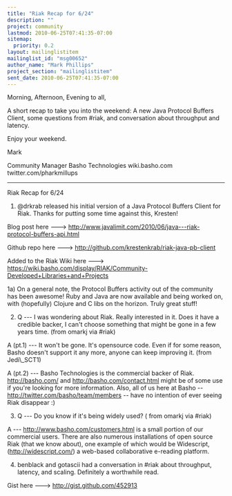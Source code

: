 ```yaml
---
title: "Riak Recap for 6/24"
description: ""
project: community
lastmod: 2010-06-25T07:41:35-07:00
sitemap:
  priority: 0.2
layout: mailinglistitem
mailinglist_id: "msg00652"
author_name: "Mark Phillips"
project_section: "mailinglistitem"
sent_date: 2010-06-25T07:41:35-07:00
---
```



Morning, Afternoon, Evening to all,

A short recap to take you into the weekend: A new Java Protocol
Buffers Client, some questions from #riak, and conversation about
throughput and latency.

Enjoy your weekend.

Mark

Community Manager
Basho Technologies
wiki.basho.com
twitter.com/pharkmillups

----

Riak Recap for 6/24

1) @drkrab released his initial version of a Java Protocol Buffers
Client for Riak. Thanks for putting some time against this, Kresten!

Blog post here ---&gt;
http://www.javalimit.com/2010/06/java---riak-protocol-buffers-api.html

Github repo here ---&gt; http://github.com/krestenkrab/riak-java-pb-client

Added to the Riak Wiki here ---&gt;
https://wiki.basho.com/display/RIAK/Community-Developed+Libraries+and+Projects

1a) On a general note, the Protocol Buffers activity out of the
community has been awesome! Ruby and Java are now available and being
worked on, with (hopefully) Clojure and C libs on the horizon. Truly
great stuff!

2) Q --- I was wondering about Riak. Really interested in it. Does it
have a credible backer, I can't choose something that might be gone in
a few years time. (from omarkj via #riak)

 A (pt.1) --- It won't be gone. It's opensource code. Even if for
some reason, Basho doesn't support it any more, anyone can keep
improving it. (from Jedi\\_SCT1)

 A (pt.2) --- Basho Technologies is the commercial backer of Riak.
http://basho.com/ and http://basho.com/contact.html might be of some
use if you're looking for more information. Also, all of us here at
Basho -- http://twitter.com/basho/team/members -- have no intention of
ever seeing Riak disappear :)

3) Q --- Do you know if it's being widely used? ( from omarkj via #riak)

 A --- http://www.basho.com/customers.html is a small portion of
our commercial users. There are also numerous installations of open
source Riak (that we know about), one example of which would be
Widescript, (http://widescript.com/) a web-based collaborative
e-reading platform.

4) benblack and gotascii had a conversation in #riak about throughput,
latency, and scaling. Definitely a worthwhile read.

Gist here ---&gt; http://gist.github.com/452913

